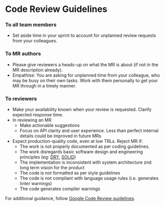 # Code Review Guidelines

### To all team members

- Set aside time in your sprint to account for unplanned review requests from your colleagues.

### To MR authors

- Please give reviewers a heads-up on what the MR is about (if not in the MR description already).
- Empathise: You are asking for unplanned time from your colleague, who may be busy on their own tasks. Work with them personally to get your MR through in a timely manner.

### To reviewers

- Make your availability known when your review is requested. Clarify expected response time.
- In reviewing an MR
  - Make actionable suggestions
  - Focus on API clarity and user experience. Less than perfect internal details could be improved in future MRs
- Expect production-quality code, even at low TRLs. Reject MR if:
  - The work is not properly documented as per coding guidelines.
  - The work disregards basic software design and engineering principles (eg: [DRY](https://en.wikipedia.org/wiki/Don%27t_repeat_yourself), [SOLID](https://en.wikipedia.org/wiki/SOLID))
  - The implementation is inconsistent with system architecture znd long term vision for the product
  - The code is not formatted as per style guidelines
  - The code is not compliant with language usage rules (i.e. generates linter warnings)
  - The code generates compiler warnings

For additional guidance, follow [Google Code Review guidelines](https://google.github.io/eng-practices/review/).
